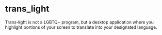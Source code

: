 # trans_light

Trans-light is not a LGBTQ+ program, but a desktop application where you highlight portions of your screen to translate into your designated language.